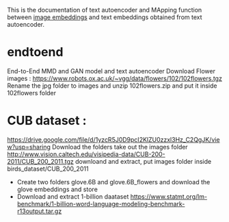 This is the documentation of text autoencoder and MApping function between [image embeddings](https://github.com/anindyasdas/stackGANautoen) and text embeddings obtained from text autoencoder.
# endtoend
End-to-End MMD and GAN model and text autoencoder
Download Flower images : https://www.robots.ox.ac.uk/~vgg/data/flowers/102/102flowers.tgz
Rename the jpg folder to images and unzip 102flowers.zip and put it inside 102flowers folder
# CUB dataset :
https://drive.google.com/file/d/1yzcR5J0D9pcI2KlZU0zzxl3Hz_C2QgJK/view?usp=sharing Download the folders take out the images folder
http://www.vision.caltech.edu/visipedia-data/CUB-200-2011/CUB_200_2011.tgz downloand and extract, put images folder inside birds_dataset/CUB_200_2011
- Create two folders glove.6B and glove.6B_flowers and download the glove embeddings and store
- Download and extract 1-billion daataset https://www.statmt.org/lm-benchmark/1-billion-word-language-modeling-benchmark-r13output.tar.gz

